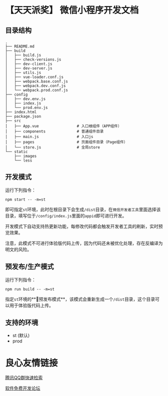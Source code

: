 # 【天天派奖】 微信小程序开发文档

## 目录结构
```
.
├── README.md
├── build
│   ├── build.js
│   ├── check-versions.js
│   ├── dev-client.js
│   ├── dev-server.js
│   ├── utils.js
│   ├── vue-loader.conf.js
│   ├── webpack.base.conf.js
│   ├── webpack.dev.conf.js
│   └── webpack.prod.conf.js
├── config
│   ├── dev.env.js
│   ├── index.js
│   └── prod.env.js
├── index.html
├── package.json
├── src
│   ├── App.vue                 # 入口根组件（APP组件）
│   ├── components              # 普通组件目录
│   ├── main.js                 # 入口js
│   ├── pages                   # 页面组件目录（Page组件）
│   └── store.js                # 全局store
└── static
    ├── images
    └── less
```

## 开发模式
运行下列指令：
```
npm start -- -m=st
```
即可指定`st`环境，此时在根目录下会生成`/dist`目录，在`微信开发者工具`里面选择该目录，填写位于`/config/index.js`里面的`appid`即可进行开发。

开发模式下自动支持热更新功能，每修改代码都会触发开发者工具的刷新，实时预览效果。

注意，此模式不可进行体验版代码上传，因为代码还未被优化处理，存在反编译为明文的风险。

## 预发布/生产模式
运行下列指令：
```
npm run build -- -m=st
```
指定`st`环境的**预发布模式**，该模式会重新生成一个`/dist`目录，这个目录可以用于体验版代码上传。

## 支持的环境
- st (默认)
- prod


 # 良心友情链接

[腾讯QQ群快速检索](http://u.720life.cn/s/8cf73f7c)

[软件免费开发论坛](http://u.720life.cn/s/bbb01dc0)